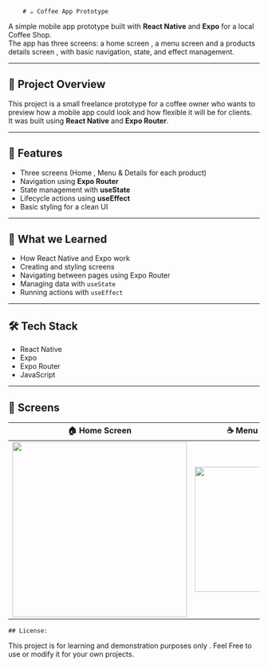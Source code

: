          

        # ☕ Coffee App Prototype

A simple mobile app prototype built with **React Native** and **Expo** for a local Coffee Shop.  
The app has three screens: a home screen , a menu screen and a products details screen , with basic navigation, state, and effect management.

---

## 🚀 Project Overview

This project is a small freelance prototype for a coffee owner who wants to preview how a mobile app could look and how flexible it will be for clients.  
It was built using **React Native** and **Expo Router**.

---

## 📱 Features

- Three screens (Home , Menu & Details for each product)
- Navigation using **Expo Router**
- State management with **useState**
- Lifecycle actions using **useEffect**
- Basic styling for a clean UI

---

## 🧠 What we Learned

- How React Native and Expo work  
- Creating and styling screens  
- Navigating between pages using Expo Router  
- Managing data with `useState`  
- Running actions with `useEffect`

---

## 🛠️ Tech Stack

- React Native  
- Expo  
- Expo Router  
- JavaScript

---



## 📸 Screens

| 🏠 Home Screen | ☕ Menu Screen | 📋 Details Screen |
|----------------|----------------|-------------------|
| <img src="https://i.postimg.cc/gwHKXSVV/Screenshot-20251024-115159-Expo-Go.jpg" width="350"/> | <img src="https://i.postimg.cc/Z9xLB78c/Screenshot-20251024-115204-Expo-Go.jpg" width="250"/> | <img src="https://i.postimg.cc/hJ10zyLV/Screenshot-20251024-115227-Expo-Go.jpg" width="250"/> |





    ## License:
   This project is for learning and demonstration purposes only .
   Feel Free to use or modify it for your own projects.










     
